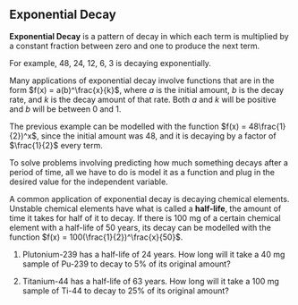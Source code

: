 Exponential Decay
-------

**Exponential Decay** is a pattern of decay in which each term is multiplied by a constant fraction between zero and one to produce the next term.

For example, 48, 24, 12, 6, 3 is decaying exponentially.

Many applications of exponential decay involve functions that are in the form $f(x) = a(b)^\frac{x}{k}$, where $a$ is the initial amount, $b$ is the decay rate, and $k$ is the decay amount of that rate. Both $a$ and $k$ will be positive and $b$ will be between 0 and 1.

The previous example can be modelled with the function $f(x) = 48\frac{1}{2})^x$, since the initial amount was 48, and it is decaying by a factor of $\frac{1}{2}$ every term.

To solve problems involving predicting how much something decays after a period of time, all we have to do is model it as a function and plug in the desired value for the independent variable.

A common application of exponential decay is decaying chemical elements. Unstable chemical elements have what is called a **half-life**, the amount of time it takes for half of it to decay. If there is 100 mg of a certain chemical element with a half-life of 50 years, its decay can be modelled with the function $f(x) = 100(\frac{1}{2})^\frac{x}{50}$.


1. Plutonium-239 has a half-life of 24 years. How long will it take a 40 mg sample of Pu-239 to decay to 5% of its original amount?

2. Titanium-44 has a half-life of 63 years. How long will it take a 100 mg sample of Ti-44 to decay to 25% of its original amount?

